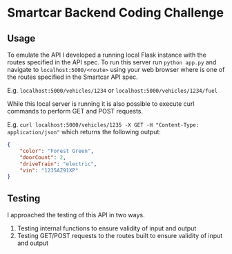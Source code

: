 # Smartcar Backend Coding Challenge

## Usage
To emulate the API I developed a running local Flask instance with the routes specified in the API spec. To run this
server run `python app.py` and navigate to `localhost:5000/<route>` using your web browser where <route> is one of the routes specified in the Smartcar API spec.

E.g. `localhost:5000/vehicles/1234` or `localhost:5000/vehicles/1234/fuel`

While this local server is running it is also possible to execute curl commands to perform GET and POST requests.

E.g. `curl localhost:5000/vehicles/1235 -X GET -H "Content-Type: application/json"` which returns the following output:

```json
{
    "color": "Forest Green",
    "doorCount": 2,
    "driveTrain": "electric",
    "vin": "1235AZ91XP"
}
```

## Testing
I approached the testing of this API in two ways.

1. Testing internal functions to ensure validity of input and output
2. Testing GET/POST requests to the routes built to ensure validity of input and output